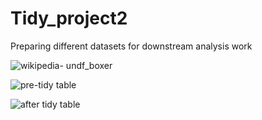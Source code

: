 # Tidy_project2
Preparing different datasets for downstream analysis work

![wikipedia- undf_boxer](https://user-images.githubusercontent.com/76123653/111095997-f7e8c780-8514-11eb-878a-250f0c502520.PNG)

![pre-tidy table](https://user-images.githubusercontent.com/76123653/111096060-177ff000-8515-11eb-9bad-35b431cc126e.PNG)

![after tidy table](https://user-images.githubusercontent.com/76123653/111096210-5e6de580-8515-11eb-88c2-7c128c318a7e.PNG)

